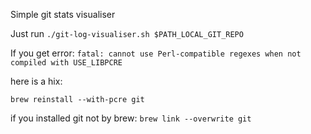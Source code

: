 Simple git stats visualiser

Just run 
`./git-log-visualiser.sh $PATH_LOCAL_GIT_REPO`

If you get error:
`fatal: cannot use Perl-compatible regexes when not compiled with USE_LIBPCRE`

here is a hix:

`brew reinstall --with-pcre git`

if you installed git not by brew:
`brew link --overwrite git`

